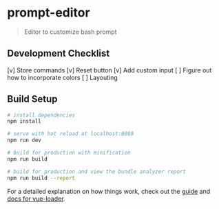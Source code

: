 # prompt-editor

> Editor to customize bash prompt

## Development Checklist

[v] Store commands
[v] Reset button
[v] Add custom input
[ ] Figure out how to incorporate colors
[ ] Layouting


## Build Setup

``` bash
# install dependencies
npm install

# serve with hot reload at localhost:8080
npm run dev

# build for production with minification
npm run build

# build for production and view the bundle analyzer report
npm run build --report
```

For a detailed explanation on how things work, check out the [guide](http://vuejs-templates.github.io/webpack/) and [docs for vue-loader](http://vuejs.github.io/vue-loader).
